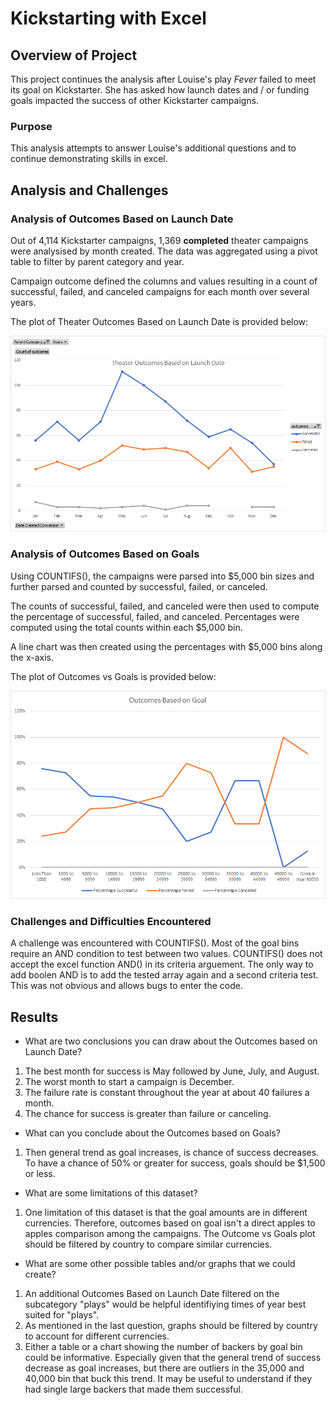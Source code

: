 # Kickstarting with Excel

## Overview of Project
This project continues the analysis after Louise's play *Fever* failed to meet its goal on Kickstarter. She has asked how launch dates and / or funding goals impacted the success of other Kickstarter campaigns.

### Purpose
This analysis attempts to answer Louise's additional questions and to continue demonstrating skills in excel.

## Analysis and Challenges

### Analysis of Outcomes Based on Launch Date
Out of 4,114 Kickstarter campaigns, 1,369 **completed** theater campaigns were analysised by month created. The data was aggregated using a pivot table to filter by parent category and year. 

Campaign outcome defined the columns and values resulting in a count of successful, failed, and canceled campaigns for each month over several years.

The plot of Theater Outcomes Based on Launch Date is provided below:

![Outcomes Based on Launch Date](/resources/Theater_Outcomes_vs_Launch.png)

### Analysis of Outcomes Based on Goals
Using COUNTIFS(), the campaigns were parsed into $5,000 bin sizes and further parsed and counted by successful, failed, or canceled.

The counts of successful, failed, and canceled were then used to compute the percentage of successful, failed, and canceled. Percentages were computed using the total counts within each $5,000 bin.

A line chart was then created using the percentages with $5,000 bins along the x-axis.

The plot of Outcomes vs Goals is provided below:

![Outcomes vs Goals](/resources/Outcomes_vs_Goals.png)

### Challenges and Difficulties Encountered
A challenge was encountered with COUNTIFS(). Most of the goal bins require an AND condition to test between two values. COUNTIFS() does not accept the excel function AND() in its criteria arguement. The only way to add boolen AND is to add the tested array again and a second criteria test. This was not obvious and allows bugs to enter the code.

## Results

- What are two conclusions you can draw about the Outcomes based on Launch Date?
1. The best month for success is May followed by June, July, and August.
2. The worst month to start a campaign is December.
3. The failure rate is constant throughout the year at about 40 failures a month.
4. The chance for success is greater than failure or canceling.

- What can you conclude about the Outcomes based on Goals?
1. Then general trend as goal increases, is chance of success decreases. To have a chance of 50% or greater for success, goals should be $1,500 or less.

- What are some limitations of this dataset?

1. One limitation of this dataset is that the goal amounts are in different currencies. Therefore, outcomes based on goal isn't a direct apples to apples comparison among the campaigns. The Outcome vs Goals plot should be filtered by country to compare similar currencies.

- What are some other possible tables and/or graphs that we could create?

1. An additional Outcomes Based on Launch Date filtered on the subcategory "plays" would be helpful identifiying times of year best suited for "plays".
2. As mentioned in the last question, graphs should be filtered by country to account for different currencies.
3. Either a table or a chart showing the number of backers by goal bin could be informative. Especially given that the general trend of success decrease as goal increases, but there are outliers in the 35,000 and 40,000 bin that buck this trend. It may be useful to understand if they had single large backers that made them successful.
